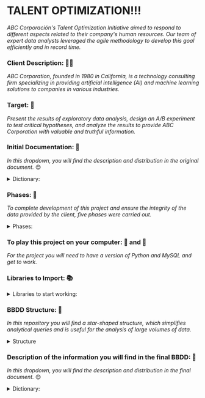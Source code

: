# TALENT  OPTIMIZATION!!!

_ABC Corporación's Talent Optimization Initiative aimed to respond to different aspects related to their company's human resources. Our team of expert data analysts leveraged the agile methodology to develop this goal efficiently and in record time._

### Client Description: 👨‍💻

_ABC Corporation, founded in 1980 in California, is a technology consulting firm specializing in providing artificial intelligence (AI) and machine learning solutions to companies in various industries._

### Target: 🎯

_Present the results of exploratory data analysis, design an A/B experiment to test critical hypotheses, and analyze the results to provide ABC Corporation with valuable and truthful information._

### Initial Documentation: 📌
_In this dropdown, you will find the description and distribution in the original document._  😊

<details>
<summary> Dictionary:</summary>

| Column_Name         | Description                                                                                   |
| ------------------- | --------------------------------------------------------------------------------------------- |
| Age                 | The employee’s age.                                                                           |
| Attrition           | Indicates whether the employee has left the company (“No” means they haven’t left, and “Yes” means they have). |
| BusinessTravel      | Describes the frequency of work-related travel for the employee (e.g., “Travel_Rarely” for infrequent travel). |
| DailyRate           | The employee’s daily rate.                                                                    |
| Department          | The department in which the employee works (e.g., “Research & Development,” “Sales,” etc.). |
| DistanceFromHome    | The distance from the employee’s home to their workplace.                                     |
| Education           | The employee’s education level (usually on a scale from 1 to 5).                               |
| EducationField      | The field of education or specialization for the employee.                                     |
| EmployeeCount       | A counter (usually set to 1) used for counting employees.                                      |
| EmployeeNumber      | A unique identification number for the employee.                                              |
| EnvironmentSatisfaction | Employee satisfaction level related to their work environment, ranging from 1 to 4 (with 4 being the highest satisfaction). |
| Gender              | The employee’s gender (where 0 corresponds to “male” and 1 to “female”).                        |
| HourlyRate          | The employee’s hourly rate.                                                                   |
| JobInvolvement      | The level of employee involvement in their work.                                               |
| JobLevel            | The employee’s hierarchical level within the company.                                          |
| JobRole             | The employee’s job role or position.                                                           |
| JobSatisfaction     | Employee satisfaction level with their job.                                                    |
| MaritalStatus       | The employee’s marital status (e.g., “Single,” “Married,” etc.).                                |
| MonthlyIncome       | The employee’s monthly income.                                                                 |
| MonthlyRate         | The employee’s monthly rate.                                                                   |
| NumCompaniesWorked  | The number of companies where the employee has worked.                                          |
| Over18              | Indicates whether the employee is over 18 years old.                                            |
| OverTime            | Indicates whether the employee works overtime (“Yes” or “No”).                                  |
| PercentSalaryHike   | The percentage of salary increase for the employee.                                             |
| PerformanceRating   | Employee performance rating.                                                                   |
| RelationshipSatisfaction | Employee satisfaction level in interpersonal relationships.                                   |
| StandardHours       | Standard working hours.                                                                        |
| StockOptionLevel    | Employee stock option level.                                                                    |
| TotalWorkingYears   | Total years of work experience for the employee.                                                |
| TrainingTimesLastYear | Number of times the employee received training last year.                                       |
| WorkLifeBalance     | Balance between work and personal life for the employee.                                         |
| YearsAtCompany      | Number of years the employee has worked at the current company.                                  |
| YearsInCurrentRole  | Number of years the employee has been in their current role.                                     |
</details>

### Phases: 🔄 
_To complete development of this project  and ensure the integrity of the data provided by the client, five phases were carried out._

<details> <summary> Phases:</summary>
   
1. **Phase: _Data Exploration and Cleaning_**
2. **Phase: _Data Transformation_**
3. **Phase: _Database Design and Implementation_**
4. **Phase: _A/B Testing_**
5. **Phase: _ETL Creation_**
6. **Phase: _Results Reporting_**

</details>

### To play this project on your computer: 🐍 and 🐬
_For the project you will need to have a version of Python and MySQL and get to work._

###  Libraries to Import: 📚

<details>
<summary>Libraries to start working:</summary>

1. **Data Manipulation** 🧮 🐼
   - **Pandas**
   - **Numpy**

2. **Imputación de datos** 🕵️‍♂️
   - Scikit-learn
     - **SimpleImputer**:_Imputes missing values in a dataset using simple strategies such as mean, median, mode, and others._
     - **IterativeImputer**:_Utilizes iterative techniques, especially useful when relationships between variables are complex._
     - **KNNImputer**:_Uses the K-Nearest Neighbors method to estimate missing values._
       
3. **Visualización de datos** 📊
   -**Seaborn**: _Provides a high-level interface for creating attractive and informative statistical graphics._
   -**Matplotlib**:_Allows the creation of high-quality static plots suitable for publications and reports._

4. **Estadísticas y pruebas** 🧪
   - **Scipy**:_Provides statistical functions and hypothesis tests (e.g., t-tests, chi-square tests, etc.)._
5. **Database Connection** ⚡   
   - **mysql.connector**:_A connector for MySQL that allows establishing connections and performing operations on MySQL databases from Python._

</details>

### BBDD Structure: 📁

_In this repository you will find a star-shaped structure, which simplifies analytical queries and is useful for the analysis of large volumes of data._

<details>
  <summary>Structure</summary>
  <img src="https://github.com/nuriancg/project-da-promo-H-module-3-team-1/blob/master/Diagrama%20BBDD.png" alt="Diagrama BBDD">
</details>

### Description of the information you will find in the final BBDD: 📌

_In this dropdown, you will find the description and distribution in the final document._ 😊

  <details>
<summary> Dictionary:</summary>

| Column_Name         | Description                                                                                   |
| ------------------- | --------------------------------------------------------------------------------------------- |
| Age                 | The employee’s age.                                                                           |
| Age_Group           |Referring to categorizing employees based on their age range. There are five labels: (18-25), (26-35), (36-45), (45-55) and (56-65).|
|Attrition|Indicates whether the employee has left the company (“False” means they haven’t left, and “True” means they have).|
Business_Travel|Describes the frequency of work-related travel for the employee (e.g., “Travel_Rarely” for infrequent travel).|
Daily_Rate|The employee’s daily rate.|
Department|The department in which the employee works.|
Distance_From_Home|The distance from the employee’s home to their workplace.|
Education|The employee’s education level.(On a scale from 1 to 5)|
Education_Field|The field of education or specialization for the employee.|
Employee_Number|A unique identification number for the employee.|
Environment_Satisfaction|Employee satisfaction level related to their work environment.( Ranging from 1 to 4, with 4 being the highest satisfaction)|
Gender|The employee’s gender.(Where ‘M’ corresponds to “male” and ‘F’ to “female”).|
Hourly_Rate|The employee’s hourly rate.|
Job_Involvement|The level of employee involvement in their work.(On scale from 1 to 5).|
Job_Level|The employee’s hierarchical level within the company, (On scale from 1 to 5).|
Job_Role1|The employee’s position.|
Job_Satisfaction|Employee satisfaction level with their job.(Ranging from 1 to 4, with 4 being the highest satisfaction).|
Marital_Status|The employee’s marital status.(Accepts these values ‘Married’, ’Divorced’, and 'Unknown').|
Monthly_Rate| The employee’s monthly rate.|
Num_Companies_Worked|The number of companies where the employee has worked.|
Over_Time|Indicates whether the employee works overtime.(Accepts these values “True”,  “False” and 'Unknown').|
Percent_Salary_Hike1|The percentage of salary increase for the employee.(Accepts values between 0 - 1)|
Performance_Rating|Employee performance rating.(On scale from 1 to 5).|
Relationship_Satisfaction| Employee satisfaction level in interpersonal relationships.(On scale from 1 to 5).|
Stock_Option_Level|Employee stock option level.(On a scale from 0 to 4).|
Total_Working_Years|Total years of work experience for the employee.|
Training_Times_Last_Year|Number of times the employee received training last year.|
Work_Life_Balance|Balance between work and personal life for the employee.(On scale from 1 to 5).|
Years_At_Company|Number of years the employee has worked at the current company.|
Years_Since_Last_Promotion|Years since the employee’s last promotion.|
Years_With_Curr_Manager|Years under the supervision of the current manager.|
Date_Birth|The employee’s birth year. (considering data collected in 2023).|
RemoteWork| Whether the employee can work remotely or not.|

</details>

 
